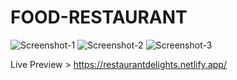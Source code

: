 # FOOD-RESTAURANT
![Screenshot-1](https://github.com/user-attachments/assets/df931144-8869-45ac-8aed-a5c2ed0ae33b)
![Screenshot-2](https://github.com/user-attachments/assets/82597d80-44a2-4994-a056-a6b9d2de236f)
![Screenshot-3](https://github.com/user-attachments/assets/6fb705b1-e90a-4636-9c9c-09ce096b744a)

Live Preview > https://restaurantdelights.netlify.app/
